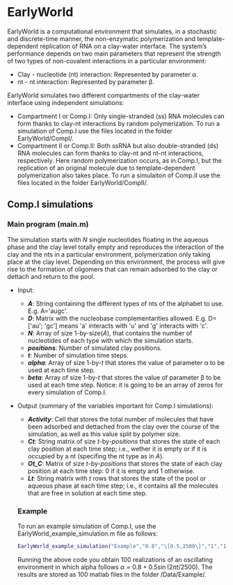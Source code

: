 # **EarlyWorld** 
EarlyWorld is a computational environment that simulates, in a stochastic and discrete-time manner, the non-enzymatic polymerization and template-dependent replication of RNA on a clay-water interface. 
The system’s performance depends on two main parameters that represent the strength of two types of non-covalent interactions in a particular environment: 
* Clay - nucleotide (nt) interaction: Represented by parameter α.
* nt - nt interaction: Represented by parameter β.

EarlyWorld simulates two different compartments of the clay-water interface using independent simulations:
* Compartment I or Comp.I: Only single-stranded (ss) RNA molecules can form thanks to clay-nt interactions by random polymerization. To run a simulation of Comp.I use the files located in the folder EarlyWorld/CompI/.
* Compartment II or Comp.II: Both ssRNA but also double-stranded (ds) RNA molecules can form thanks to clay-nt and nt-nt interactions, respectively. Here random polymerization occurs, as in Comp.I, but the replication of an original molecule due to template-dependent polymerization also takes place. To run a simulaiton of Comp.II use the files located in the folder EarlyWorld/CompII/.

## Comp.I simulations 

### Main program (main.m)
The simulation starts with *N* single nucleotides floating in the aqueous phase and the clay level totally empty and reproduces the interaction of the clay and the nts in a particular environment, polymerization only taking place at the clay level. Depending on this environment, the process will give rise to the formation of oligomers that can remain adsorbed to the clay or dettach and return to the pool.

* Input:
  * **_A_**: String containing the different types of nts of the alphabet to use. E.g. A='augc'.
  * **_D_**: Matrix with the nucleobase complementarities allowed. E.g. D=\['au'; 'gc'\] means 'a' interacts with 'u' and 'g' interacts with 'c'.
  * **_N_**: Array of size 1-by-size(_A_), that contains the number of nucleotides of each type with which the simulation starts.
  * **_positions_**: Number of simulated clay positions.
  * **_t_**: Number of simulation time steps.
  * **_alpha_**: Array of size 1-by-_t_ that stores the value of parameter α to be used at each time step.
  * **_beta_**: Array of size 1-by-_t_ that stores the value of parameter β to be used at each time step. Notice: it is going to be an array of zeros for every simulation of Comp.I.

* Output (summary of the variables important for Comp.I simulations):
  * **_Activity_**: Cell that stores the total number of molecules that have been adsorbed and dettached from the clay over the course of the simulation, as well as this value split by polymer size.
  * **_Ct_**: String matrix of size _t_-by-_positions_ that stores the state of each clay position at each time step; i.e., wether it is empty or if it is occupied by a nt (specifing the nt type as in _A_).
  * **_Ot\_C_**: Matrix of size _t_-by-_positions_ that stores the state of each clay position at each time step: 0 if it is empty and 1 otherwise.
  * **_Lt_**: String matrix with _t_ rows that stores the state of the pool or aqueous phase at each time step; i.e., it contains all the molecules that are free in solution at each time step.
 
  ### Example
  To run an example simulation of Comp.I, use the EarlyWorld_example_simulation.m file as follows:
   ``` matlab
  EarlyWorld_example_simulation("Example","0.8","\[0.5,2500\]","1","100","1")
  ```
  Running the above code you obtain 100 realizations of an oscillating environment in which alpha follows $\alpha=0.8 + 0.5\sin{(2\pi t/2500)}$. The results are stored as 100 matlab files in the folder /Data/Example/.
